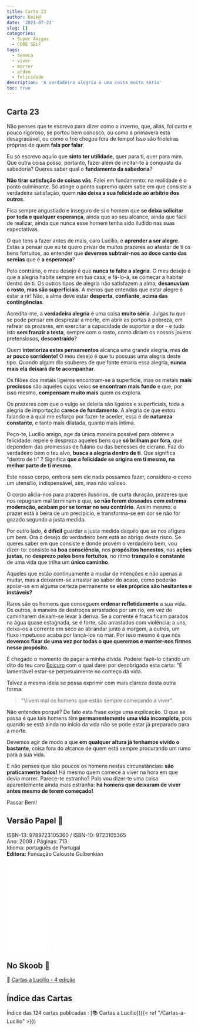 ```yaml
---
title: Carta 23
author: Keik@
date: '2021-07-22'
slug: []
categories:
  - Super Amigos
  - CORE SELF
tags:
  - Seneca
  - viver
  - morrer
  - ordem
  - felicidade
description: 'A verdadeira alegria é uma coisa muito séria'
toc: true
---
```


## Carta 23 

Não penses que te escrevo para dizer como o inverno, que, aliás, foi curto e pouco rigoroso, se portou bem conosco, ou como a primavera está desagradável, ou como o frio chegou fora de tempo! Isso são frioleiras próprias de quem **fala por falar**. 

Eu só escrevo aquilo que **sinto ter utilidade**, quer para ti, quer para mim. Que outra coisa posso, portanto, fazer além de incitar-te à conquista da sabedoria? Queres saber qual o **fundamento da sabedoria**?

**Não tirar satisfação de coisas vãs**. Falei em fundamento: na realidade é o ponto culminante. Só atinge o ponto supremo quem sabe em que consiste a verdadeira satisfação, quem **não deixa a sua felicidade ao arbítrio dos outros**. 

Fica sempre angustiado e inseguro de si o homem que **se deixa solicitar por toda e qualquer esperança**, ainda que ao seu alcance, ainda que fácil de realizar, ainda que nunca esse homem tenha sido iludido nas suas expectativas. 

O que tens a fazer antes de mais, caro Lucílio, é **aprender a ser alegre**. Estás a pensar que eu te quero privar de muitos prazeres ao afastar de ti os bens fortuitos, ao entender que **devemos subtrair-nos ao doce canto das sereias** que é **a esperança**? 

Pelo contrário, o meu desejo é que **nunca te falte a alegria**. O meu desejo é que a alegria habite sempre em tua casa; e fá-lo-á, se começar a habitar dentro de ti. Os outros tipos de alegria não satisfazem a alma; **desanuviam o rosto, mas são superficiais**. A menos que entendas que estar alegre é estar a rir! Não, a alma deve estar **desperta**, **confiante**, **acima das contingências**. 

Acredita-me, a **verdadeira alegria** é uma coisa **muito séria**. Julgas tu que se pode pensar em desprezar a morte, em abrir as portas à pobreza, em refrear os prazeres, em exercitar a capacidade de suportar a dor - e tudo isto **sem franzir a testa**, sempre com o rosto, como diriam os nossos jovens pretensiosos, **descontraído**? 

Quem **interioriza estes pensamentos** alcança uma grande alegria, mas **de ar pouco sorridente!** O meu desejo é que tu possuas uma alegria deste tipo. Quando algum dia souberes de que fonte emana essa alegria, **nunca mais ela deixará de te acompanhar**.

Os filões dos metais ligeiros encontram-se à superfície, mas os metais **mais preciosos** são aqueles cujos veios **se encontram mais fundo** e que, por isso mesmo, **compensam muito mais** quem os explora. 

Os prazeres com que o vulgo se deleita são ligeiros e superficiais, toda a alegria de importação **carece de fundamento**. A alegria de que estou falando e à qual me esforço por fazer-te aceder, essa é de **natureza constante**, e tanto mais dilatada, quanto mais íntima. 

Peço-te, Lucílio amigo, age da única maneira possível para obteres a felicidade: repele e despreza aqueles bens que **só brilham por fora**, que dependem das promessas de fulano ou das benesses de cicrano. Faz do verdadeiro bem o teu alvo, **busca a alegria dentro de ti**. Que significa "dentro de ti" ? Significa **que a felicidade se origina em ti mesmo, na melhor parte de ti mesmo**. 

Este nosso corpo, embora sem ele nada possamos fazer, considera-o como um utensílio, indispensável, sim, mas não valioso. 

O corpo alicia-nos para prazeres ilusórios, de curta duração, prazeres que nos repugnam mal terminam e que, **se não forem doseados com extrema moderação, acabam por se tornar no seu contrário**. Assim mesmo: o prazer está à beira de um precipício, e transforma-se em dor se não for gozado segundo a justa medida. 

Por outro lado, **é difícil** guardar a justa medida daquilo que se nos afigura um bem. Ora o desejo do verdadeiro bem está ao abrigo deste risco. Se queres saber em que consiste e donde provém o verdadeiro bem, vou dizer-to: consiste na **boa consciência**, nos **propósitos honestos**, nas **ações justas**, no **desprezo pelos bens fortuitos**, no ritmo **tranquilo e constante** de uma vida que trilha um **único caminho**. 

Aqueles que estão continuamente a mudar de intenções e não apenas a mudar, mas a deixarem-se arrastar ao sabor do acaso, como poderão apoiar-se em alguma certeza permanente se **eles próprios são hesitantes e instáveis?**

Raros são os homens que conseguem **ordenar refletidamente** a sua vida. Os outros, à maneira de destroços arrastados por um rio, em vez de caminharem deixam-se levar à deriva. Se a corrente é fraca ficam parados na água quase estagnada, se é forte, são arrastados com violência; a uns, deixa-os a corrente em seco ao abrandar junto à margem, a outros, um fluxo impetuoso acaba por lançá-los no mar. Por isso mesmo é que nós **devemos fixar de uma vez por todas o que queremos e manter-nos firmes nesse propósito**.
 
 É chegado o momento de pagar a minha dívida. Poderei fazê-lo citando um dito do teu caro [Epicuro](https://pt.wikipedia.org/wiki/Epicuro) com o qual darei por desobrigada esta carta: "É lamentável estar-se perpetuamente no começo da vida. 
 
 Talvez a mesma ideia se possa exprimir com mais clareza desta outra forma:

> "Vivem mal os homens que estão sempre começando a viver". 

Não entendes porquê? De fato esta frase exige uma explicação. O que se passa é que tais homens têm **permanentemente uma vida incompleta**, pois quando se está ainda no início da vida não se pode estar já preparado para a morte. 

Devemos agir de modo a que **em qualquer altura já tenhamos vivido o bastante**, coisa fora do alcance de quem está sempre procurando um rumo para a sua vida. 

E não penses que são poucos os homens nestas circunstâncias: **são praticamente todos!** Há mesmo quem comece a viver na hora em que devia morrer. Parece-te estranho? Pois vou dizer-te uma coisa aparentemente ainda mais estranha: **há homens que deixaram de viver antes mesmo de terem começado!**

Passar Bem!

## Versão Papel :book:

ISBN-13: 9789723105360 / ISBN-10: 9723105365  
Ano: 2009 / Páginas: 713  
Idioma: português de Portugal   
**Editora:** Fundação Calouste Gulbenkian

<iframe style="width:120px;height:240px;" marginwidth="0" marginheight="0" scrolling="no" frameborder="0" src="//ws-na.amazon-adsystem.com/widgets/q?ServiceVersion=20070822&OneJS=1&Operation=GetAdHtml&MarketPlace=BR&source=ac&ref=tf_til&ad_type=product_link&tracking_id=mundodekeika-20&marketplace=amazon&amp;region=BR&placement=9723105365&asins=9723105365&linkId=fb8dc16224bc0c2b7943ec769c5b5905&show_border=true&link_opens_in_new_window=true&price_color=333333&title_color=0066c0&bg_color=ffffff">
    </iframe>


## No Skoob :eagle:

:book: [Cartas a Lucílio - 4 edição](https://www.skoob.com.br/cartas-a-lucilio-37684ed41245.html)


## Índice das Cartas

Índice das 124 cartas publicadas : [📚 Cartas a Lucílio]({{< ref "/Cartas-a-Lucilio" >}})
